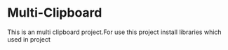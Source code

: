 # Multi-Clipboard
This is an multi clipboard project.For use this project install libraries which used in project
